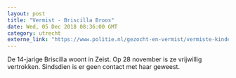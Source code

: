```yaml
---
layout: post
title: "Vermist - Briscilla Broos"
date: Wed, 05 Dec 2018 08:36:00 GMT
category: utrecht
externe_link: "https://www.politie.nl/gezocht-en-vermist/vermiste-kinderen/2018/december/briscilla-broos.html"
---
```


De 14-jarige Briscilla woont in Zeist. Op 28 november is ze vrijwillig vertrokken. Sindsdien is er geen contact met haar geweest.
